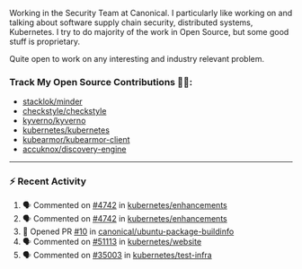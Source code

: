Working in the Security Team at Canonical. I particularly like working on and talking about software supply chain security, distributed systems, Kubernetes. I try to do majority of the work in Open Source, but some good stuff is proprietary.

Quite open to work on any interesting and industry relevant problem. 

### Track My Open Source Contributions 👨‍💻: 
 - [stacklok/minder](https://github.com/stacklok/minder/pulls?q=is%3Apr+author%3AVyom-Yadav+is%3Amerged+)
 - [checkstyle/checkstyle](https://github.com/checkstyle/checkstyle/pulls?q=is%3Apr+author%3AVyom-Yadav+is%3Amerged+)
 - [kyverno/kyverno](https://github.com/kyverno/kyverno/pulls?q=is%3Apr+author%3AVyom-Yadav+is%3Amerged+)
 - [kubernetes/kubernetes](https://github.com/kubernetes/kubernetes/issues?q=is%3Aissue+author%3AVyom-Yadav)
 - [kubearmor/kubearmor-client](https://github.com/kubearmor/kubearmor-client/pulls?q=is%3Amerged+is%3Apr+author%3AVyom-Yadav+)
 - [accuknox/discovery-engine](https://github.com/accuknox/discovery-engine/pulls?q=is%3Amerged+is%3Apr+author%3AVyom-Yadav+)
---

### :zap: Recent Activity

<!--START_SECTION:activity-->
1. 🗣 Commented on [#4742](https://github.com/kubernetes/enhancements/issues/4742#issuecomment-3020116627) in [kubernetes/enhancements](https://github.com/kubernetes/enhancements)
2. 🗣 Commented on [#4742](https://github.com/kubernetes/enhancements/issues/4742#issuecomment-3020098840) in [kubernetes/enhancements](https://github.com/kubernetes/enhancements)
3. 💪 Opened PR [#10](https://github.com/canonical/ubuntu-package-buildinfo/pull/10) in [canonical/ubuntu-package-buildinfo](https://github.com/canonical/ubuntu-package-buildinfo)
4. 🗣 Commented on [#51113](https://github.com/kubernetes/website/issues/51113#issuecomment-2997066915) in [kubernetes/website](https://github.com/kubernetes/website)
5. 🗣 Commented on [#35003](https://github.com/kubernetes/test-infra/pull/35003#issuecomment-2986803496) in [kubernetes/test-infra](https://github.com/kubernetes/test-infra)
<!--END_SECTION:activity-->
